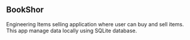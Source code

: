 ## BookShor

Engineering Items selling application where user can buy and sell items. This app manage data locally using SQLite database.
